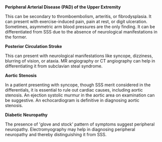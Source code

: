 **Peripheral Arterial Disease (PAD) of the Upper Extremity**

This can be secondary to thromboembolism, arteritis, or fibrodysplasia. It can present with exercise-induced pain, pain at rest, or digit ulceration. Sometimes, asymmetric arm blood pressures are the only finding. It can be differentiated from SSS due to the absence of neurological manifestations in the former.

**Posterior Circulation Stroke**

This can present with neurological manifestations like syncope, dizziness, blurring of vision, or ataxia. MR angiography or CT angiography can help in differentiating it from subclavian steal syndrome.

**Aortic Stenosis**

In a patient presenting with syncope, though SSS merit considered in the differentials, it is essential to rule out cardiac causes, including aortic stenosis. An ejection systolic murmur in the aortic area on examination can be suggestive. An echocardiogram is definitive in diagnosing aortic stenosis.

**Diabetic Neuropathy**

The presence of 'glove and stock' pattern of symptoms suggest peripheral neuropathy. Electromyography may help in diagnosing peripheral neuropathy and thereby distinguishing it from SSS.